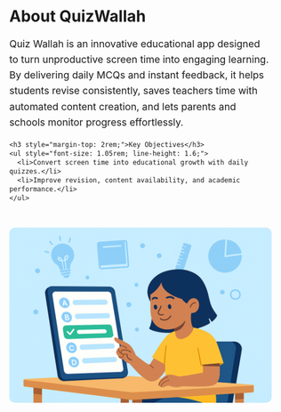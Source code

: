 <div style="display: flex; flex-wrap: wrap; align-items: center; max-width: 1000px; margin: auto; padding: 2rem 1rem; gap: 2rem;">
  
  <!-- Text Section -->
  <div style="flex: 1 1 450px;">
    <h1>About QuizWallah</h1>
    <p style="font-size: 1.1rem; line-height: 1.6;">
      Quiz Wallah is an innovative educational app designed to turn unproductive screen time into engaging learning.
      By delivering daily MCQs and instant feedback, it helps students revise consistently, saves teachers time with
      automated content creation, and lets parents and schools monitor progress effortlessly.
    </p>

    <h3 style="margin-top: 2rem;">Key Objectives</h3>
    <ul style="font-size: 1.05rem; line-height: 1.6;">
      <li>Convert screen time into educational growth with daily quizzes.</li>
      <li>Improve revision, content availability, and academic performance.</li>
    </ul>
  </div>

  <!-- Image Section -->
  <div style="flex: 1 1 400px; text-align: center;">
    <img src="/assets/images/about-illustration.png" alt="Learning Illustration"
         style="max-width: 100%; height: auto; border-radius: 10px;">
  </div>

</div>
